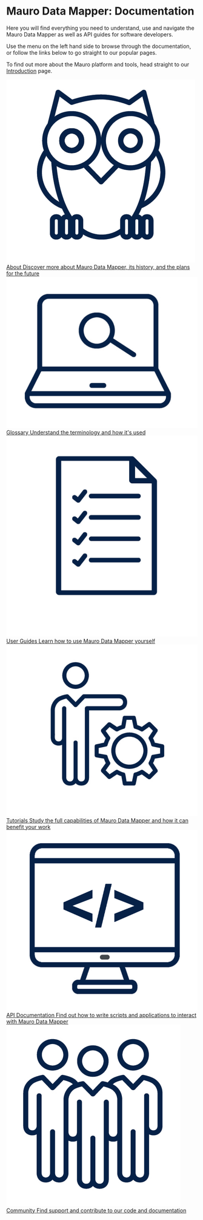# Mauro Data Mapper: Documentation

Here you will find everything you need to understand, use and navigate the Mauro Data Mapper as well as API guides for software developers.

Use the menu on the left hand side to browse through the documentation, or follow the links below to go straight to our popular pages.

To find out more about the Mauro platform and tools, head straight to our [Introduction](about/introduction) page.


<a href="about/introduction">
    <div class="home-page-button">
        <img src="home/About%20icon_edited.jpg"/>
        <div class="home-page-button-text">
            <span class="home-page-button-title">About</span>
            <span class="home-page-button-summary">Discover more about Mauro Data Mapper, its history, and the plans for the future</span>
        </div>
    </div>
</a>

<a href="glossary/glossary">
    <div class="home-page-button">
        <img src="home/Glossary%20icon_edited.jpg"/>
        <div class="home-page-button-text">
            <span class="home-page-button-title">Glossary</span>
            <span class="home-page-button-summary">Understand the terminology and how it's used</span>
        </div>
    </div>
</a>

<a href="user-guides/introduction">
    <div class="home-page-button">
        <img src="home/User%20guides%20icon_edited.jpg"/>
        <div class="home-page-button-text">
            <span class="home-page-button-title">User Guides</span>
            <span class="home-page-button-summary">Learn how to use Mauro Data Mapper yourself</span>
        </div>
    </div>
</a>

<a href="tutorials/introduction">
    <div class="home-page-button">
        <img src="home/Tutorials%20icon_edited.jpg"/>
        <div class="home-page-button-text">
            <span class="home-page-button-title">Tutorials</span>
            <span class="home-page-button-summary">Study the full capabilities of Mauro Data Mapper and how it can benefit your work</span>
        </div>
    </div>
</a>

<a href="rest-api/introduction">
    <div class="home-page-button">
        <img src="home/API%20documentation%20icon_edited.png"/>
        <div class="home-page-button-text">
            <span class="home-page-button-title">API Documentation</span>
            <span class="home-page-button-summary">Find out how to write scripts and applications to interact with Mauro Data Mapper</span>
        </div>
    </div>
</a>

<a href="community/support">
    <div class="home-page-button">
        <img src="home/Community%20icon_edited.jpg"/>
        <div class="home-page-button-text">
            <span class="home-page-button-title">Community</span>
            <span class="home-page-button-summary">Find support and contribute to our code and documentation</span>
        </div>
    </div>
</a>